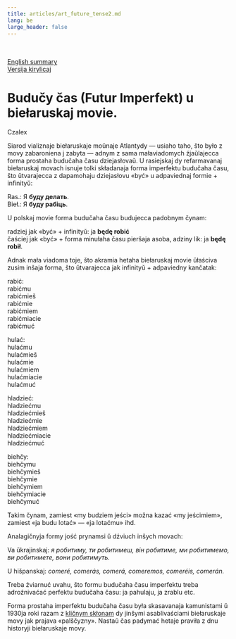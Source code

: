 ```yaml
---
title: articles/art_future_tense2.md 
lang: be
large_header: false
---
```




<br />
<br />
<a href=»articles/art_future_tense.html#english»>English summary</a><br />
<a href=»articles/art_future_tense.html»>Versija kirylicaj</a><br />


<h1 id=»budučy-čas-futur-imperfekt-u-biełaruskaj-movie.»>Budučy čas (Futur Imperfekt) u biełaruskaj movie.</h1>

Czalex


Siarod vializnaje biełaruskaje moŭnaje Atlantydy — usiaho taho, što było z movy zabaroniena j zabyta — adnym z sama małaviadomych źjaŭlajecca forma prostaha budučaha času dziejasłovaŭ. U rasiejskaj dy refarmavanaj biełaruskaj movach isnuje tolki składanaja forma imperfektu budučaha času, što ŭtvarajecca z dapamohaju dziejasłovu «być» u adpaviednaj formie + infinityŭ:


Ras.: Я <strong>буду делать</strong>.<br />
Bieł.: Я <strong>буду рабіць</strong>.


U polskaj movie forma budučaha času budujecca padobnym čynam:


radziej jak «być» + infinityŭ: ja <strong>będę robić</strong><br />
čaściej jak «być» + forma minułaha času pieršaja asoba, adziny lik: ja <strong>będę robił</strong>.


Adnak mała viadoma toje, što akramia hetaha biełaruskaj movie ŭłaściva zusim inšaja forma, što ŭtvarajecca jak infinityŭ + adpaviedny kančatak:

<table>
<colgroup>
<col style=»width: 25%» />
<col style=»width: 25%» />
<col style=»width: 25%» />
<col style=»width: 25%» />
</colgroup>
<tbody>
<tr class=»odd»>

rabić:<br />
rabić<span class=»underline»>mu</span><br />
rabić<span class=»underline»>mieš</span><br />
rabić<span class=»underline»>mie</span><br />
rabić<span class=»underline»>miem</span><br />
rabić<span class=»underline»>miacie</span><br />
rabić<span class=»underline»>muć</span><br />

hulać:<br />
hulać<span class=»underline»>mu</span><br />
hulać<span class=»underline»>mieš</span><br />
hulać<span class=»underline»>mie</span><br />
hulać<span class=»underline»>miem</span><br />
hulać<span class=»underline»>miacie</span><br />
hulać<span class=»underline»>muć</span><br />

hladzieć:<br />
hladzieć<span class=»underline»>mu</span><br />
hladzieć<span class=»underline»>mieš</span><br />
hladzieć<span class=»underline»>mie</span><br />
hladzieć<span class=»underline»>miem</span><br />
hladzieć<span class=»underline»>miacie</span><br />
hladzieć<span class=»underline»>muć</span><br />

biehčy:<br />
biehčy<span class=»underline»>mu</span><br />
biehčy<span class=»underline»>mieš</span><br />
biehčy<span class=»underline»>mie</span><br />
biehčy<span class=»underline»>miem</span><br />
biehčy<span class=»underline»>miacie</span><br />
biehčy<span class=»underline»>muć</span><br />

Takim čynam, zamiest «my budziem jeści» možna kazać «my jeścimiem», zamiest «ja budu lotać» — «ja lotaćmu» ihd.


Analagičnyja formy jość prynamsi ŭ dźviuch inšych movach:


Va ŭkrajinskaj:  *я робитиму, ти робитимеш, він робитиме, ми робитимемо, ви робитимете, вони робитимуть.* 


U hišpanskaj:  *comeré, comerás, comerá, comeremos, comeréis, comerán.* 


Treba źviarnuć uvahu, što formu budučaha času imperfektu treba adroźnivaćać perfektu budučaha času: ja pahulaju, ja zrablu etc.


Forma prostaha imperfektu budučaha času była skasavanaja kamunistami ŭ 1930ja roki razam z <a href=»articles/art_vocative.html»>kličnym skłonam</a> dy jinšymi asablivaściami biełaruskaje movy jak prajava «palščyzny». Nastaŭ čas padymać hetaje praviła z dnu historyji biełaruskaje movy.

